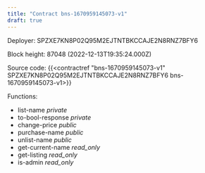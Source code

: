 ```yaml
---
title: "Contract bns-1670959145073-v1"
draft: true
---
```

Deployer: SPZXE7KN8P02Q95M2EJTNTBKCCAJE2N8RNZ7BFY6


 



Block height: 87048 (2022-12-13T19:35:24.000Z)

Source code: {{<contractref "bns-1670959145073-v1" SPZXE7KN8P02Q95M2EJTNTBKCCAJE2N8RNZ7BFY6 bns-1670959145073-v1>}}

Functions:

* list-name _private_
* to-bool-response _private_
* change-price _public_
* purchase-name _public_
* unlist-name _public_
* get-current-name _read_only_
* get-listing _read_only_
* is-admin _read_only_
